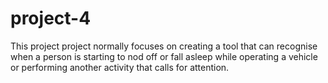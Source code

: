 # project-4
This project project normally focuses on creating a tool that can recognise when a person is starting to nod off or fall asleep while operating a vehicle or performing another activity that calls for attention.
